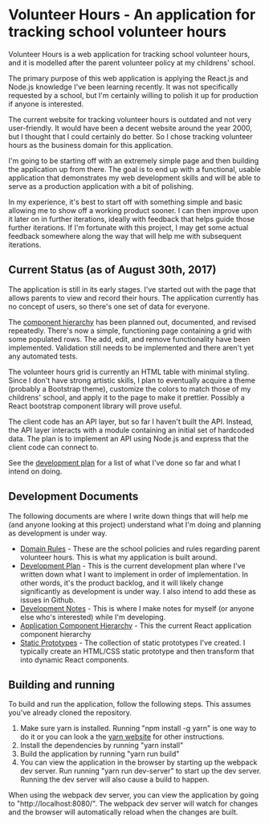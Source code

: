# Volunteer Hours - An application for tracking school volunteer hours

Volunteer Hours is a web application for tracking school volunteer hours, and it is modelled after the parent volunteer policy at my childrens' school. 

The primary purpose of this web application is applying the React.js and Node.js knowledge I've been learning recently. It was not specifically requested by a school, but I'm certainly willing to polish it up for production if anyone is interested. 

The current website for tracking volunteer hours is outdated and not very user-friendly. It would have been a decent website around the year 2000, but I thought that I could certainly do better. So I chose tracking volunteer hours as the business domain for this application. 

I'm going to be starting off with an extremely simple page and then building the application up from there. The goal is to end up with a functional, usable application that demonstrates my web development skills and will be able to serve as a production application with a bit of polishing. 

In my experience, it's best to start off with something simple and basic allowing me to show off a working product sooner. I can then improve upon it later on in further iterations, ideally with feedback that helps guide those further iterations. If I'm fortunate with this project, I may get some actual feedback somewhere along the way that will help me with subsequent iterations.

## Current Status (as of August 30th, 2017)

The application is still in its early stages. I've started out with the page that allows parents to view and record their hours. The application currently has no concept of users, so there's one set of data for everyone.

The [component hierarchy](docs/AppComponentTree.md) has been planned out, documented, and revised repeatedly. There's now a simple, functioning page containing a grid with some populated rows. The add, edit, and remove functionality have been implemented. Validation still needs to be implemented and there aren't yet any automated tests.

The volunteer hours grid is currently an HTML table with minimal styling. Since I don't have strong artistic skills, I plan to eventually acquire a theme (probably a Bootstrap theme), customize the colors to match those of my childrens' school, and apply it to the page to make it prettier. Possibly a React bootstrap component library will prove useful.

The client code has an API layer, but so far I haven't built the API. Instead, the API layer interacts with a module containing an initial set of hardcoded data. The plan is to implement an API using Node.js and express that the client code can connect to.

See the [development plan](docs/DevelopmentPlan.md) for a list of what I've done so far and what I intend on doing.

## Development Documents

The following documents are where I write down things that will help me (and anyone looking at this project) understand what I'm doing and planning as development is under way.

* [Domain Rules](docs/DomainRules.md) - These are the school policies and rules regarding parent volunteer hours. This is what my application is built around.
* [Development Plan](docs/DevelopmentPlan.md) - This is the current development plan where I've written down what I want to implement in order of implementation. In other words, it's the product backlog, and it will likely change significantly as development is under way. I also intend to add these as issues in Github.
* [Development Notes](docs/DevelopmentNotes.md) - This is where I make notes for myself (or anyone else who's interested) while I'm developing.
* [Application Component Hierarchy](docs/AppComponentTree.md) - This the current React application component hierarchy
* [Static Prototypes](docs/StaticPrototypes.md) - The collection of static prototypes I've created. I typically create an HTML/CSS static prototype and then transform that into dynamic React components.

## Building and running

To build and run the application, follow the following steps. This assumes you've already cloned the repository.

1. Make sure yarn is installed. Running "npm install -g yarn" is one way to do it or you can look a the [yarn website](https://yarnpkg.com/en/) for other instructions.
2. Install the dependencies by running "yarn install"
3. Build the application by running "yarn run build"
4. You can view the application in the browser by starting up the webpack dev server. Run running "yarn run dev-server" to start up the dev server.  Running the dev server will also cause a build to happen.

When using the webpack dev server, you can view the application by going to "http://localhost:8080/". The webpack dev server will watch for changes and the browser will automatically reload when the changes are built.
